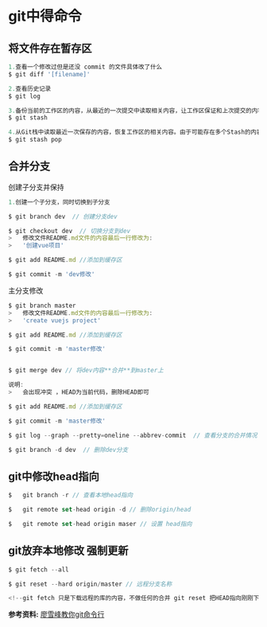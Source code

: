 # git中得命令




## 将文件存在暂存区
```javascript
1.查看一个修改过但是还没 commit 的文件具体改了什么
$ git diff '[filename]'

2.查看历史记录
$ git log

3.备份当前的工作区的内容，从最近的一次提交中读取相关内容，让工作区保证和上次提交的内容一致。同时，将当前的工作区内容保存到Git栈中。
$ git stash 

4.从Git栈中读取最近一次保存的内容，恢复工作区的相关内容。由于可能存在多个Stash的内容，所以用栈来管理，pop会从最近的一个stash中读取内容并恢复。
$ git stash pop 
````

## 合并分支
创建子分支并保持
```javascript
1.创建一个子分支，同时切换到子分支

$ git branch dev  // 创建分支dev

$ git checkout dev  // 切换分支到dev
>   修改文件README.md文件的内容最后一行修改为: 
>   '创建vue项目'

$ git add README.md //添加到缓存区

$ git commit -m 'dev修改'
```

主分支修改

```javascript
$ git branch master
>   修改文件README.md文件的内容最后一行修改为: 
>   'create vuejs project'

$ git add README.md //添加到缓存区

$ git commit -m 'master修改'


$ git merge dev // 将dev内容**合并**到master上

说明:
>   会出现冲突 ，HEAD为当前代码，删除HEAD即可

$ git add README.md //添加到缓存区

$ git commit -m 'master修改'

$ git log --graph --pretty=oneline --abbrev-commit  // 查看分支的合并情况

$ git branch -d dev  // 删除dev分支
```

## git中修改head指向
```javascript
$   git branch -r // 查看本地head指向

$   git remote set-head origin -d // 删除origin/head

$   git remote set-head origin maser // 设置 head指向
```

## git放弃本地修改 强制更新
```javascript
$ git fetch --all

$ git reset --hard origin/master // 远程分支名称

<!--git fetch 只是下载远程的库的内容，不做任何的合并 git reset 把HEAD指向刚刚下载的最新的版本-->
```

**参考资料:** [廖雪峰教你git命令行](https://www.liaoxuefeng.com/wiki/0013739516305929606dd18361248578c67b8067c8c017b000/001375840202368c74be33fbd884e71b570f2cc3c0d1dcf000)
